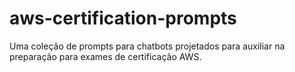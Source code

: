 # aws-certification-prompts
Uma coleção de prompts para chatbots projetados para auxiliar na preparação para exames de certificação AWS.
